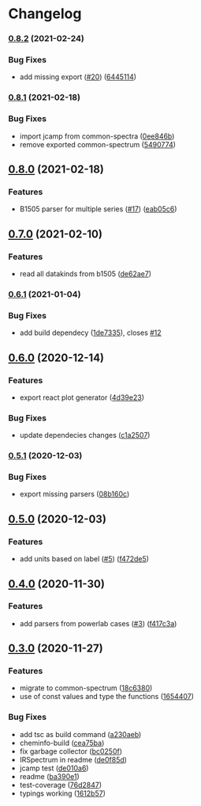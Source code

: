 # Changelog

### [0.8.2](https://www.github.com/cheminfo/iv-spectrum/compare/v0.8.1...v0.8.2) (2021-02-24)


### Bug Fixes

* add missing export ([#20](https://www.github.com/cheminfo/iv-spectrum/issues/20)) ([6445114](https://www.github.com/cheminfo/iv-spectrum/commit/644511422b092f0d6137650378d76c327ff942a0))

### [0.8.1](https://www.github.com/cheminfo/iv-spectrum/compare/v0.8.0...v0.8.1) (2021-02-18)


### Bug Fixes

* import jcamp from common-spectra ([0ee846b](https://www.github.com/cheminfo/iv-spectrum/commit/0ee846b54d5a0f8cb1be1f3e8dd466e20b7cbec2))
* remove exported common-spectrum ([5490774](https://www.github.com/cheminfo/iv-spectrum/commit/54907744bb0e45ed47e46e7ddc1c24cfedc62dff))

## [0.8.0](https://www.github.com/cheminfo/iv-spectrum/compare/v0.7.0...v0.8.0) (2021-02-18)


### Features

* B1505 parser for multiple series ([#17](https://www.github.com/cheminfo/iv-spectrum/issues/17)) ([eab05c6](https://www.github.com/cheminfo/iv-spectrum/commit/eab05c6b4fb18fcb55b21860fa22d6ec4b6164aa))

## [0.7.0](https://www.github.com/cheminfo/iv-spectrum/compare/v0.6.1...v0.7.0) (2021-02-10)


### Features

* read all datakinds from b1505 ([de62ae7](https://www.github.com/cheminfo/iv-spectrum/commit/de62ae782166798f54029f13a8ec43b86da1461f))

### [0.6.1](https://www.github.com/cheminfo/iv-spectrum/compare/v0.6.0...v0.6.1) (2021-01-04)


### Bug Fixes

* add build dependecy ([1de7335](https://www.github.com/cheminfo/iv-spectrum/commit/1de7335683877c4b53ba764504bae6c4803b6d9e)), closes [#12](https://www.github.com/cheminfo/iv-spectrum/issues/12)

## [0.6.0](https://www.github.com/cheminfo/iv-spectrum/compare/v0.5.1...v0.6.0) (2020-12-14)


### Features

* export react plot generator ([4d39e23](https://www.github.com/cheminfo/iv-spectrum/commit/4d39e232264b4b392bc6352f58dd52fb60559364))


### Bug Fixes

* update dependecies changes ([c1a2507](https://www.github.com/cheminfo/iv-spectrum/commit/c1a25070506ade866c55d22cc820fd5444d7fdf7))

### [0.5.1](https://www.github.com/cheminfo/iv-spectrum/compare/v0.5.0...v0.5.1) (2020-12-03)


### Bug Fixes

* export missing parsers ([08b160c](https://www.github.com/cheminfo/iv-spectrum/commit/08b160cd50f02f190ab6daacb07731905d881121))

## [0.5.0](https://www.github.com/cheminfo/iv-spectrum/compare/v0.4.0...v0.5.0) (2020-12-03)


### Features

* add units based on label ([#5](https://www.github.com/cheminfo/iv-spectrum/issues/5)) ([f472de5](https://www.github.com/cheminfo/iv-spectrum/commit/f472de5d19f6b37fc010542fbfdce4f03e663156))

## [0.4.0](https://www.github.com/cheminfo/iv-spectrum/compare/v0.3.0...v0.4.0) (2020-11-30)


### Features

* add parsers from powerlab cases ([#3](https://www.github.com/cheminfo/iv-spectrum/issues/3)) ([f417c3a](https://www.github.com/cheminfo/iv-spectrum/commit/f417c3a949e472cbf5112ea07de2bb6d58be1a70))

## [0.3.0](https://www.github.com/cheminfo/iv-spectrum/compare/v0.2.2...v0.3.0) (2020-11-27)


### Features

* migrate to common-spectrum ([18c6380](https://www.github.com/cheminfo/iv-spectrum/commit/18c6380e16dd51970c4e7c7d10af40fac2e76098))
* use of const values and type the functions ([1654407](https://www.github.com/cheminfo/iv-spectrum/commit/165440726b0f1a8a7b4dd8c983b946578d22688b))


### Bug Fixes

* add tsc as build command ([a230aeb](https://www.github.com/cheminfo/iv-spectrum/commit/a230aebb05161d00050815be2814955607d703c5))
* cheminfo-build ([cea75ba](https://www.github.com/cheminfo/iv-spectrum/commit/cea75ba7dc8f094c9f0859a74f19475220628392))
* fix garbage collector ([bc0250f](https://www.github.com/cheminfo/iv-spectrum/commit/bc0250fe7f6fe892d69c4a14d8c96f7397802652))
* IRSpectrum in readme ([de0f85d](https://www.github.com/cheminfo/iv-spectrum/commit/de0f85d056ce2f818889a00ad66e35fd5b9066bc))
* jcamp test ([de010a6](https://www.github.com/cheminfo/iv-spectrum/commit/de010a6e11abf9d9362d933b8db72fd5e686faae))
* readme ([ba390e1](https://www.github.com/cheminfo/iv-spectrum/commit/ba390e12292b9ac0651d9c053bd4668e62671b92))
* test-coverage ([76d2847](https://www.github.com/cheminfo/iv-spectrum/commit/76d2847630bdaa3f919cda3c3635cfa112171a0b))
* typings working ([1612b57](https://www.github.com/cheminfo/iv-spectrum/commit/1612b5779cb8d46fcd1d22f79de6bc43b1e145d6))
